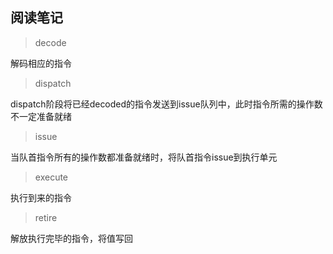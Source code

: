 ## 阅读笔记

> decode

解码相应的指令

> dispatch

dispatch阶段将已经decoded的指令发送到issue队列中，此时指令所需的操作数不一定准备就绪

> issue 

当队首指令所有的操作数都准备就绪时，将队首指令issue到执行单元

> execute

执行到来的指令

> retire

解放执行完毕的指令，将值写回